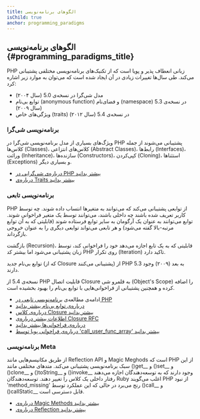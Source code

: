 ```yaml
---
title: الگوهای برنامه‌نویسی
isChild: true
anchor: programming_paradigms
---
```


## الگوهای برنامه‌نویسی {#programming_paradigms_title}

PHP زبانی انعطاف پذیر و پویا است که از تکنیک‌های برنامه‌نویسی مختلفی پشتیبانی می‌کند. طی سال‌ها تغییرات زیادی در آن ایجاد شده است که می‌توان به موارد زیر اشاره کرد:

* مدل شی‌گرا در نسخه‌ی 5.0 (سال ۲۰۰۴)
* توابع بی‌نام (anonymous function) و فضای‌نام (namespace) در نسخه‌ی 5.3 (سال ۲۰۰۹)
* ویژگی‌‌های خاص (traits) در نسخه‌ی 5.4 (سال ۲۰۱۲)


### برنامه‌نویسی شی‌گرا

ویژگ‌های بسیاری از مدل برنامه‌نویسی شی‌گرا در PHP پشتیبانی می‌شوند از جمله کلاس‌ها (Classes)، کلاس‌های انتزاعی (Abstract Classes)، رابط‌ها (Interfaces)، وراثت (Inheritance)، سازنده‌ها (Constructors)، کپی‌کردن (Cloning)، استثناها (Exceptions) و بسیاری دیگر.

* [درباره‌ی شی‌گرایی در PHP بیشتر بدانید][oop]
* [درباره‌ی Traits بیشتر بدانید][traits]

### برنامه‌نویسی تابعی

PHP از توابعی پشتیبانی می‌کند که می‌توانند به متغیرها انتساب داده شوند. چه توسط کاربر تعریف شده باشند چه داخلی باشند، می‌توانند توسط یک متغیر فراخوانی شوند. توابع می‌توانند به عنوان یک آرگومان به سایر توابع فرستاده شوند (قابلیتی که به آن توابع مرتبه-بالا گفته می‌شود) و هر تابعی می‌تواند توابعی دیگری را به عنوان خروجی بازگرداند.

بازگشت (Recursion)، قابلیتی که به یک تابع اجازه می‌دهد خود را فراخوانی کند، توسط زبان پشتیبانی می‌شود اما بیشتر کد PHP روی تکرار (Iteration) تاکید دارد.

توابع بی‌نام جدید (که از Closure پشتیبانی می‌کنند) از PHP 5.3 به بعد (۲۰۰۹) وجود دارند.

نسخه‌ی 5.4 از PHP قابلیت اتصال Closure به قلمرو شی (Object's Scope) را اضافه کرده و همچنین پشتیبانی از فراخوانی‌هایی با توابع بی‌نام را بهبود بخشیده است.

* ادامه‌ی مطالعه‌ی [برنامه‌نویسی تابعی در PHP](pages/Functional-Programming.html)
* [درباره‌ی توابع بی‌نام بیشتر بدانید][anonymous-functions]
* [درباره‌ی کلاس Closure بیشتر بدانید][closure-class]
* [اطلاعات بیشتر درباره‌ی Closure RFC][closures-rfc]
* [درباره‌ی فراخوانی‌ها بیشتر بدانید][callables]
* [درباره‌ی فراخوانی پویا توسط 'call_user_func_array' بیشتر بدانید][call-user-func-array]

### برنامه‌نویسی Meta

از طریق مکانیسم‌هایی مانند Reflection API و Magic Meghods است که PHP از این سبک برنامه‌نویسی پشتیبانی می‌کند. متدهای مختلفی مانند ()get__ و ()set__ و ()clone__ و ()toString__ و ()invoke__ وجود دارند که به توسعه‌دهندگان اجازه می‌دهند رفتار داخلی یک کلاس را تغییر دهند. توسعه‌دهندگان Ruby اغلب می‌گویند PHP از نبود 'method_missing' رنج می‌برد در حالی که این عملکرد توسط ()call__ و ()callStatic__ قابل دسترسی است.

* [درباره‌ی Magic Methods بیشتر بدانید][magic-methods]
* [درباره‌ی Reflection بیشتر بدانید][reflection]

[namespaces]: http://php.net/manual/en/language.namespaces.php
[overloading]: http://php.net/manual/en/language.oop5.overloading.php
[oop]: http://www.php.net/manual/en/language.oop5.php
[anonymous-functions]: http://www.php.net/manual/en/functions.anonymous.php
[closure-class]: http://php.net/manual/en/class.closure.php
[callables]: http://php.net/manual/en/language.types.callable.php
[magic-methods]: http://php.net/manual/en/language.oop5.magic.php
[reflection]: http://www.php.net/manual/en/intro.reflection.php
[traits]: http://www.php.net/traits
[call-user-func-array]: http://php.net/manual/en/function.call-user-func-array.php
[closures-rfc]: https://wiki.php.net/rfc/closures
